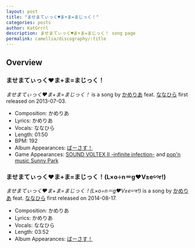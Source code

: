 ```yaml
---
layout: post
title: "ませまてぃっく♥ま+ま=まじっく！"
categories: posts
author: KatGrrrl
description: ませまてぃっく♥ま+ま=まじっく！ song page
permalink: camellia/discography/:title
---
```


## Overview

### ませまてぃっく♥ま+ま=まじっく！

*ませまてぃっく♥ま+ま=まじっく！* is a song by [かめりあ](<{% link postsWiki/_posts/2023-12-10-camellia.md %}>) feat. [ななひら](#) first released on 2013-07-03.

* Composition: かめりあ
* Lyrics: かめりあ
* Vocals: ななひら
* Length: 01:50
* BPM: 192
* Album Appearances: [ばーさす！](<{% link postsInclude/_posts/camellia/albums/Versus/2023-12-06-Versus.md %}>)
* Game Appearances: [SOUND VOLTEX II -infinite infection-](https://remywiki.com/AC_SDVX_II) and [pop'n music Sunny Park](https://remywiki.com/AC_pnm_Sunny_Park)

### ませまてぃっく♥ま+ま=まじっく！(L×o÷n＝g♥V±e∽r!)

*ませまてぃっく♥ま+ま=まじっく！(L×o÷n＝g♥V±e∽r!)* is a song by [かめりあ](<{% link postsWiki/_posts/2023-12-10-camellia.md %}>) feat. [ななひら](#) first released on 2014-08-17.

* Composition: かめりあ
* Lyrics: かめりあ
* Vocals: ななひら
* Length: 03:52
* Album Appearances: [ばーさす！](<{% link postsInclude/_posts/camellia/albums/Versus/2023-12-06-Versus.md %}>)
